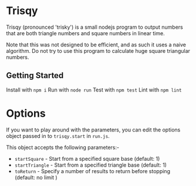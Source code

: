 # Trisqy

Trisqy (pronounced 'trisky') is a small nodejs program to output numbers that are both triangle numbers and square numbers in linear time.

Note that this was not designed to be efficient, and as such it uses a naive algorithm. Do not try to use this program to calculate huge square triangular numbers.

## Getting Started

Install with `npm i`
Run with `node run`
Test with `npm test`
Lint with `npm lint`

# Options

If you want to play around with the parameters, you can edit the options object passed in to `trisqy.start` in `run.js`.

This object accepts the following parameters:-
- `startSquare` - Start from a specified square base (default: 1)
- `startTriangle` - Start from a specified triangle base (default: 1)
- `toReturn` - Specify a number of results to return before stopping (default: no limit
)
